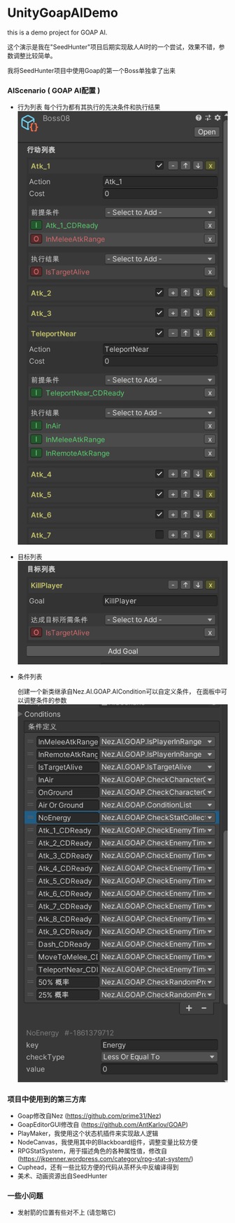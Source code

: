 # UnityGoapAIDemo
this is a demo project for GOAP AI.

这个演示是我在"SeedHunter"项目后期实现敌人AI时的一个尝试，效果不错，参数调整比较简单。

我将SeedHunter项目中使用Goap的第一个Boss单独拿了出来

### AIScenario ( GOAP AI配置 )
- 行为列表
    每个行为都有其执行的先决条件和执行结果
![image](res/AIScenario_ActionList.png)
- 目标列表
![image](res/AIScenario_GoalList.png)
- 条件列表

    创建一个新类继承自Nez.AI.GOAP.AICondition可以自定义条件，
    在面板中可以调整条件的参数
![image](res/AIScenario_Conditions.png)

### 项目中使用到的第三方库
* Goap修改自Nez (https://github.com/prime31/Nez)
* GoapEditorGUI修改自 (https://github.com/AntKarlov/GOAP)
* PlayMaker，我使用这个状态机插件来实现敌人逻辑
* NodeCanvas，我使用其中的Blackboard组件，调整变量比较方便
* RPGStatSystem，用于描述角色的各种属性值，修改自 (https://jkpenner.wordpress.com/category/rpg-stat-system/)
* Cuphead，还有一些比较方便的代码从茶杯头中反编译得到
* 美术、动画资源出自SeedHunter

### 一些小问题
* 发射箭的位置有些对不上 (请忽略它)
